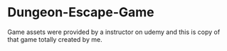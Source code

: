 # Dungeon-Escape-Game
 Game assets were provided by a instructor on udemy and this is copy of that game totally created by me.
